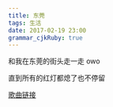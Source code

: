 ```yaml
---
title: 东莞
tags: 生活
date: 2017-02-19 23:00
grammar_cjkRuby: true
---
```


和我在东莞的街头走一走 owo

直到所有的红灯都熄了也不停留

[歌曲链接][1]


  [1]: http://music.163.com/#/m/song?id=460507249&userid=76364223
  
  
  

